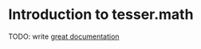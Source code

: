 # Introduction to tesser.math

TODO: write [great documentation](http://jacobian.org/writing/what-to-write/)
